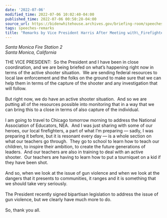 ```yaml
---
date: '2022-07-06'
modified_time: 2022-07-06 10:02:40-04:00
published_time: 2022-07-06 00:50:28-04:00
source_url: https://bidenwhitehouse.archives.gov/briefing-room/speeches-remarks/2022/07/06/remarks-by-vice-president-harris-after-meeting-with-firefighters/
tags: speeches-remarks
title: "Remarks by Vice President Harris After Meeting with\_Firefighters"
---
```

 
*Santa Monica Fire Station 2  
*Santa Monica, California**

THE VICE PRESIDENT:  So the President and I have been in close
coordination, and we are being briefed on what’s happening right now in
terms of the active shooter situation.  We are sending federal resources
to local law enforcement and the folks on the ground to make sure that
we can help them in terms of the capture of the shooter and any
investigation that will follow.  
   
But right now, we do have an active shooter situation.  And so we are
putting all of the resources possible into monitoring that in a way that
we can bring this to a close in terms of also capture of the
individual.  
   
I am going to travel to Chicago tomorrow morning to address the National
Association of Educators, NEA.  And I was just sharing with some of our
heroes, our local firefighters, a part of what I’m preparing — sadly, I
was preparing it before, but it is resonant every day — is a whole
section on what our teachers go through.  They go to school to learn how
to teach our children, to inspire their ambition, to create the future
generations of leaders.  And our teachers are also in training to deal
with an active shooter.  Our teachers are having to learn how to put a
tourniquet on a kid if they have been shot.  
   
And so, when we look at the issue of gun violence and when we look at
the dangers that it presents to communities, it ranges and it is
something that we should take very seriously.  
   
The President recently signed bipartisan legislation to address the
issue of gun violence, but we clearly have much more to do.  
   
So, thank you all. 
